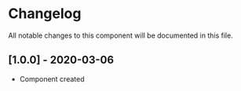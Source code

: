 # Changelog
All notable changes to this component will be documented in this file.

## [1.0.0] - 2020-03-06
- Component created
